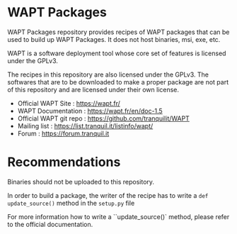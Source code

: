 WAPT Packages
====

WAPT Packages repository provides recipes of WAPT packages that can be used to build up 
WAPT Packages. It does not host binaries, msi, exe, etc.

WAPT is a software deployment tool whose core set of features is licensed under the GPLv3.

The recipes in this repository are also licensed under the GPLv3. The softwares that are to be 
downloaded to make a proper package are not part of this repository and are licensed under 
their own license.

* Official WAPT Site : https://wapt.fr/
* WAPT Documentation : https://wapt.fr/en/doc-1.5
* Official WAPT git repo : https://github.com/tranquilit/WAPT
* Mailing list : https://list.tranquil.it/listinfo/wapt/
* Forum : https://forum.tranquil.it


Recommendations
===============

Binaries should not be uploaded to this repository. 

In order to build a package, the writer of the recipe has to write a `def update_source()` method
in the `setup.py` file

For more information how to write a ``update_source()` method, please refer to the official 
documentation.